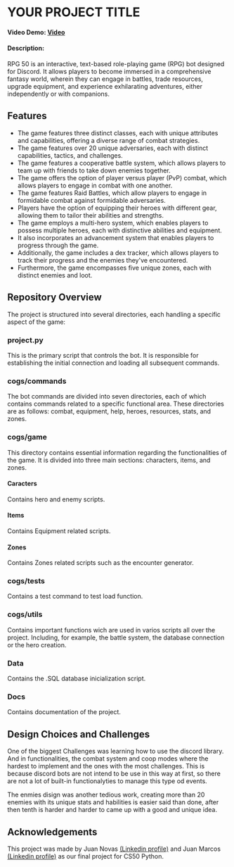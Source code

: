 # YOUR PROJECT TITLE
#### Video Demo:  [Video](https://youtu.be/uzqa5VndlJQ)
#### Description:
RPG 50 is an interactive, text-based role-playing game (RPG) bot designed for Discord. It allows players to become immersed in a comprehensive fantasy world, wherein they can engage in battles, trade resources, upgrade equipment, and experience exhilarating adventures, either independently or with companions.

## Features

- The game features three distinct classes, each with unique attributes and capabilities, offering a diverse range of combat strategies.
- The game features over 20 unique adversaries, each with distinct capabilities, tactics, and challenges.
- The game features a cooperative battle system, which allows players to team up with friends to take down enemies together.
- The game offers the option of player versus player (PvP) combat, which allows players to engage in combat with one another.
- The game features Raid Battles, which allow players to engage in formidable combat against formidable adversaries.
- Players have the option of equipping their heroes with different gear, allowing them to tailor their abilities and strengths.
- The game employs a multi-hero system, which enables players to possess multiple heroes, each with distinctive abilities and equipment.
- It also incorporates an advancement system that enables players to progress through the game.
- Additionally, the game includes a dex tracker, which allows players to track their progress and the enemies they've encountered.
- Furthermore, the game encompasses five unique zones, each with distinct enemies and loot.


## Repository Overview
The project is structured into several directories, each handling a specific aspect of the game:
### project.py
This is the primary script that controls the bot. It is responsible for establishing the initial connection and loading all subsequent commands.
### cogs/commands
The bot commands are divided into seven directories, each of which contains commands related to a specific functional area. These directories are as follows: combat, equipment, help, heroes, resources, stats, and zones.
### cogs/game
This directory contains essential information regarding the functionalities of the game. It is divided into three main sections: characters, items, and zones.
#### Caracters
Contains hero and enemy scripts.
#### Items
Contains Equipment related scripts.
#### Zones
Contains Zones related scripts such as the encounter generator.
### cogs/tests
Contains a test command to test load function.
### cogs/utils
Contains important functions wich are used in varios scripts all over the project. Including, for example, the battle system, the database connection or the hero creation.
### Data
Contains the .SQL database inicialization script.

### Docs
Contains documentation of the project.

## Design Choices and Challenges 
One of the biggest Challenges was learning how to use the discord library. And in functionalities, the combat system and coop modes where the hardest to implement and the ones with the most challenges. This is because discord bots are not intend to be use in this way at first, so there are not a lot of built-in functionalyties to manage this type od events.

The enmies disign was another tedious work, creating more than 20 enemies with its unique stats and habilities is easier said than done, after then tenth is harder and harder to came up with a good and unique idea.

## Acknowledgements
This project was made by Juan Novas [(Linkedin profile)](https://www.linkedin.com/in/juan-novas/) and Juan Marcos [(Linkedin profile)](https://www.linkedin.com/in/juan-ignacio-marcos-b20789276/) as our final project for CS50 Python.
